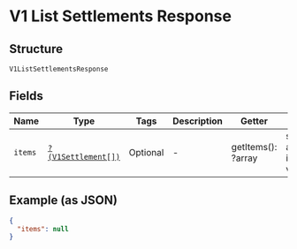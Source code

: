 
# V1 List Settlements Response

## Structure

`V1ListSettlementsResponse`

## Fields

| Name | Type | Tags | Description | Getter | Setter |
|  --- | --- | --- | --- | --- | --- |
| `items` | [`?(V1Settlement[])`](../../doc/models/v1-settlement.md) | Optional | - | getItems(): ?array | setItems(?array items): void |

## Example (as JSON)

```json
{
  "items": null
}
```

